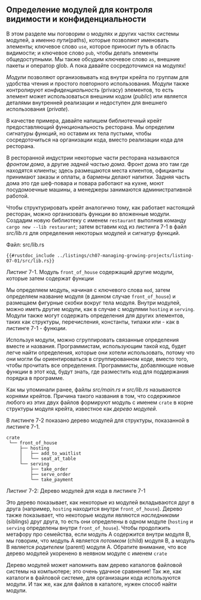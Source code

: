 ## Определение модулей для контроля видимости и конфиденциальности

В этом разделе мы поговорим о модулях и других частях системы модулей, а именно *пути*(paths), которые позволяют именовать элементы; ключевое слово `use`, которое приносит путь в область видимости; и ключевое слово `pub`, чтобы делать элементы общедоступными. Мы также обсудим ключевое слово `as`, внешние пакеты и оператор glob. А пока давайте сосредоточимся на модулях!

*Модули* позволяют организовывать код внутри крейта по группам для удобства чтения и простого повторного использования. Модули также контролируют *конфиденциальность* (privacy) элементов, то есть элемент может использоваться внешним кодом (*public*) или является деталями внутренней реализации и недоступен для внешнего использования (*private*).

В качестве примера, давайте напишем библиотечный крейт предоставляющий функциональность ресторана. Мы определим сигнатуры функций, но оставим их тела пустыми, чтобы сосредоточиться на организации кода, вместо реализации кода для ресторана.

В ресторанной индустрии некоторые части ресторана называются *фронтом дома*, а другие *задней частью дома*. Фронт дома это там где находятся клиенты; здесь размещаются места клиентов, официанты принимают заказы и оплаты, а бармены делают напитки. Задняя часть дома это где шеф-повара и повара работают на кухне,  моют посудомоечные машины, а менеджеры занимаются административной работой.

Чтобы структурировать крейт аналогично тому, как работает настоящий ресторан, можно организовать функции во вложенные модули. Создадим новую библиотеку с именем `restaurant` выполнив команду `cargo new --lib restaurant`; затем вставим код из листинга 7-1 в файл *src/lib.rs* для определения некоторых модулей и сигнатур функций.

<span class="filename">Файл: src/lib.rs</span>

```rust,noplayground
{{#rustdoc_include ../listings/ch07-managing-growing-projects/listing-07-01/src/lib.rs}}
```

<span class="caption">Листинг 7-1. Модуль <code>front_of_house</code> содержащий другие модули, которые затем содержат функции</span>

Мы определяем модуль, начиная с ключевого слова `mod`, затем определяем название модуля (в данном случае `front_of_house`) и размещаем фигурные скобки вокруг тела модуля. Внутри модулей, можно иметь другие модули, как в случае с модулями `hosting` и `serving`. Модули также могут содержать определения для других элементов, таких как структуры, перечисления, константы, типажи или - как в листинге 7-1 - функции.

Используя модули, можно сгруппировать связанные определения вместе и названия. Программистам, использующим такой код, будет легче найти определения, которые они хотели использовать, потому что они могли бы ориентироваться в сгруппированном коде, вместо того, чтобы прочитать все определения. Программисты, добавляющие новые функции в этот код, будут знать, где разместить код для поддержания порядка в программе.

Как мы упоминали ранее, файлы *src/main.rs* и *src/lib.rs* называются корнями крейтов. Причина такого  названия в том, что содержимое любого из этих двух файлов формируют модуль с именем `crate` в корне структуры модуля крейта, известное как *дерево модулей*.

В листинге 7-2 показано дерево модулей для структуры, показанной в листинге 7-1.

```text
crate
 └── front_of_house
     ├── hosting
     │   ├── add_to_waitlist
     │   └── seat_at_table
     └── serving
         ├── take_order
         ├── serve_order
         └── take_payment
```

<span class="caption">Листинг 7-2: Дерево модулей для кода в листинге 7-1</span>

Это дерево показывает, как некоторые из модулей вкладываются друг в друга (например, `hosting` находится внутри `front_of_house`). Дерево также показывает, что некоторые модули являются *наследниками* (siblings) друг друга, то есть они определены в одном модуле (`hosting` и `serving` определены внутри `front_of_house`). Чтобы продолжить метафору про семейства, если модуль A содержится внутри модуля B, мы говорим, что модуль A является *потомком* (child) модуля B, а модуль B является *родителем* (parent) модуля A. Обратите внимание, что все дерево модулей укоренено в неявном модуле с именем `crate`

Дерево модулей может напомнить вам дерево каталогов файловой системы на компьютере; это очень удачное сравнение! Так же, как каталоги в файловой системе, для организации кода используются модули. И так же, как для файлов в каталоге, нужен способ найти модули.
